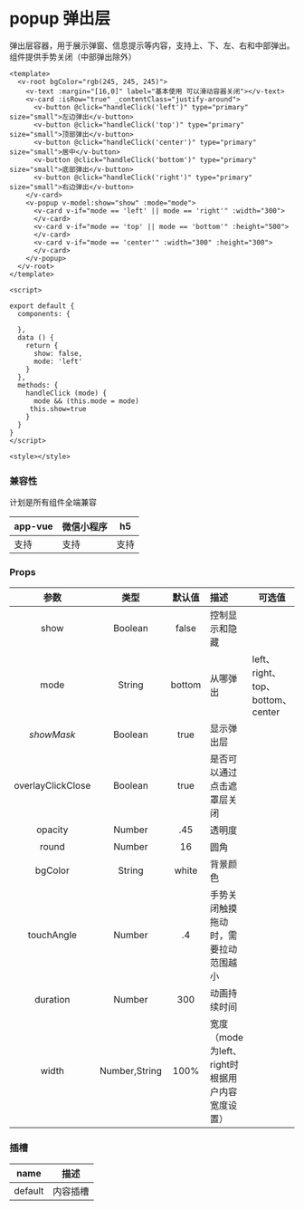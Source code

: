# popup 弹出层
  弹出层容器，用于展示弹窗、信息提示等内容，支持上、下、左、右和中部弹出。组件提供手势关闭（中部弹出除外）

<webview url="/pages/feedback/popup"></webview>

```vue
<template>
  <v-root bgColor="rgb(245, 245, 245)">
    <v-text :margin="[16,0]" label="基本使用 可以滑动容器关闭"></v-text>
    <v-card :isRow="true" _contentClass="justify-around">
      <v-button @click="handleClick('left')" type="primary" size="small">左边弹出</v-button>
      <v-button @click="handleClick('top')" type="primary" size="small">顶部弹出</v-button>
      <v-button @click="handleClick('center')" type="primary" size="small">居中</v-button>
      <v-button @click="handleClick('bottom')" type="primary" size="small">底部弹出</v-button>
      <v-button @click="handleClick('right')" type="primary" size="small">右边弹出</v-button>
    </v-card>
    <v-popup v-model:show="show" :mode="mode">
      <v-card v-if="mode == 'left' || mode == 'right'" :width="300">
      </v-card>
      <v-card v-if="mode == 'top' || mode == 'bottom'" :height="500">
      </v-card>
      <v-card v-if="mode == 'center'" :width="300" :height="300">
      </v-card>
    </v-popup>
  </v-root>
</template>

<script>

export default {
  components: {
    
  },
  data () {
    return {
      show: false,
      mode: 'left'
    }
  },
  methods: {
    handleClick (mode) {
      mode && (this.mode = mode)
     this.show=true
    }
  }
}
</script>

<style></style>
```


### 兼容性

计划是所有组件全端兼容

| app-vue | 微信小程序 | h5   |
| --- | --- | --- |
| 支持 | 支持 | 支持 |

### Props

| 参数 | 类型 | 默认值 | 描述 | 可选值 |
| :--: | :--: | :--: | :-- | ---- |
| show | Boolean |     false     | 控制显示和隐藏                                     |                                                     |
| mode | String |    bottom | 从哪弹出                                       | left、right、top、bottom、center |
| *showMask* | Boolean |     true     | 显示弹出层                                                |                                                     |
| overlayClickClose | Boolean | true | 是否可以通过点击遮罩层关闭 |  |
|  opacity  | Number |  .45  | 透明度                                          |  |
|  round  | Number |     16     | 圆角                                                         |  |
| bgColor | String |     white     | 背景颜色                                                     |                                                     |
| touchAngle |    Number     |   .4   | 手势关闭触摸拖动时，需要拉动范围越小            |  |
| duration | Number |   300   | 动画持续时间                                                 |  |
| width | Number,String | 100% | 宽度（mode为left、right时根据用户内容宽度设置） |  |

### 插槽

| name    | 描述     |
| ------- | -------- |
| default | 内容插槽 |


